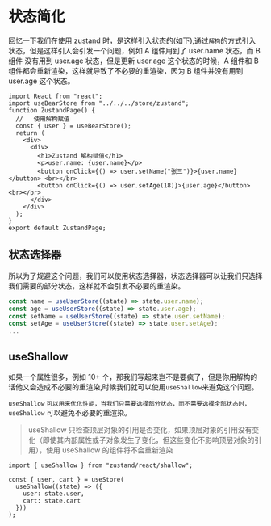 # 状态简化

回忆一下我们在使用 zustand 时，是这样引入状态的(如下),通过`解构`的方式引入状态，但是这样引入会引发一个问题，例如 A 组件用到了 user.name 状态，而 B 组件 没有用到 user.age 状态，但是更新 user.age 这个状态的时候，A 组件和 B 组件都会重新渲染，这样就导致了不必要的重渲染，因为 B 组件并没有用到 user.age 这个状态。

```tsx
import React from "react";
import useBearStore from "../../../store/zustand";
function ZustandPage() {
  //   使用解构赋值
  const { user } = useBearStore();
  return (
    <div>
      <div>
        <h1>Zustand 解构赋值</h1>
        <p>user.name: {user.name}</p>
        <button onClick={() => user.setName("张三")}>{user.name}</button> <br></br>
        <button onClick={() => user.setAge(18)}>{user.age}</button> <br></br>
      </div>
    </div>
  );
}
export default ZustandPage;
```

## 状态选择器

所以为了规避这个问题，我们可以使用状态选择器，状态选择器可以让我们只选择我们需要的部分状态，这样就不会引发不必要的重渲染。

```ts
const name = useUserStore((state) => state.user.name);
const age = useUserStore((state) => state.user.age);
const setName = useUserStore((state) => state.user.setName);
const setAge = useUserStore((state) => state.user.setAge);
...
```

## useShallow

如果一个属性很多，例如 10+ 个，那我们写起来岂不是要疯了，但是你用解构的话他又会造成不必要的重渲染,时候我们就可以使用`useShallow`来避免这个问题。

`useShallow` `可以用来优化性能，当我们只需要选择部分状态，而不需要选择全部状态时，useShallow` 可以避免不必要的重渲染。

> useShallow 只检查顶层对象的引用是否变化，如果顶层对象的引用没有变化（即使其内部属性或子对象发生了变化，但这些变化不影响顶层对象的引用），使用 useShallow 的组件将不会重新渲染

```tsx
import { useShallow } from "zustand/react/shallow";

const { user, cart } = useStore(
  useShallow((state) => ({
    user: state.user,
    cart: state.cart
  }))
);
```
